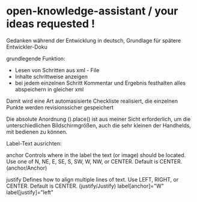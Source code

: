 # open-knowledge-assistant /  your ideas requested !

Gedanken während der Entwicklung in deutsch, Grundlage für spätere Entwickler-Doku

grundlegende Funktion:
* Lesen von Schritten aus xml - File
* Inhalte schrittweise anzeigen
* bei jedem einzelnen Schritt Kommentar und Ergebnis festhalten
alles abspeichern in gleicher xml

Damit wird eine Art automasisierte Checkliste realisiert, die einzelnen Punkte werden revisionssicher gespeichert


Die absolute Anordnung ().place() ist aus meiner Sicht erforderlich, um die unterschiedlichen Bildschirmgrößen, auch die sehr kleinen der Handhelds,
mit bedienen zu können.

Label-Text ausrichten: 

anchor
Controls where in the label the text (or image) should be located. Use one of N, NE, E, SE, S, SW, W, NW, or CENTER. Default is CENTER. (anchor/Anchor)

justify
Defines how to align multiple lines of text. Use LEFT, RIGHT, or CENTER. Default is CENTER. (justify/Justify)
label[anchor]="W"
label[justify]="left"